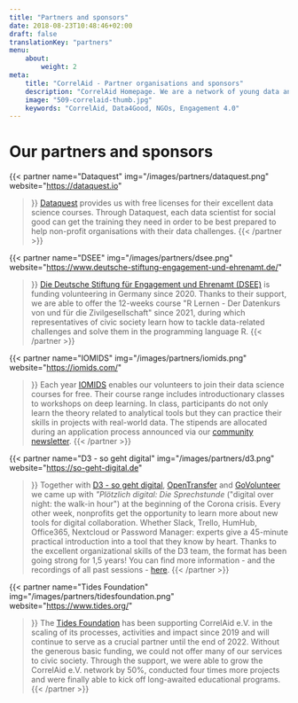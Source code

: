```yaml
---
title: "Partners and sponsors"
date: 2018-08-23T10:48:46+02:00
draft: false
translationKey: "partners"
menu: 
    about:
        weight: 2
meta:
    title: "CorrelAid - Partner organisations and sponsors"
    description: "CorrelAid Homepage. We are a network of young data analysts that wants to change the world with a more inclusive, integrated and innovative approach to data analysis."
    image: "509-correlaid-thumb.jpg"
    keywords: "CorrelAid, Data4Good, NGOs, Engagement 4.0"
---
```



# Our partners and sponsors

{{< partner 
    name="Dataquest"
    img="/images/partners/dataquest.png"
    website="https://dataquest.io"
>}}
[Dataquest](https://dataquest.io) provides us with free licenses for their excellent data science courses. Through Dataquest, each data scientist for social good can get the training they need in order to be best prepared to help non-profit organisations with their data challenges. 
{{< /partner >}}

{{< partner 
    name="DSEE"
    img="/images/partners/dsee.png"
    website="https://www.deutsche-stiftung-engagement-und-ehrenamt.de/"
>}}
[Die Deutsche Stiftung für Engagement und Ehrenamt (DSEE)](https://www.deutsche-stiftung-engagement-und-ehrenamt.de/) is funding volunteering in Germany since 2020. Thanks to their support, we are able to offer the 12-weeks course "R Lernen - Der Datenkurs von und für die Zivilgesellschaft" since 2021, during which representatives of civic society learn how to tackle data-related challenges and solve them in the programming language R.
{{< /partner >}}

{{< partner 
    name="IOMIDS"
    img="/images/partners/iomids.png"
    website="https://iomids.com/"
>}}
Each year [IOMIDS](https://iomids.com/) enables our volunteers to join their data science courses for free. Their course range includes introductionary classes to workshops on deep learning. In class, participants do not only learn the theory related to analytical tools but they can practice their skills in projects with real-world data. The stipends are allocated during an application process announced via our [community newsletter](https://correlaid.us12.list-manage.com/subscribe?u=b294bf2834adf5d89bdd2dd5a&id=915f3f3eff).
{{< /partner >}}

{{< partner 
    name="D3 - so geht digital"
    img="/images/partners/d3.png"
    website="https://so-geht-digital.de"
>}}
Together with [D3 - so geht digital](https://so-geht-digital.de), [OpenTransfer](https://opentransfer.de/) and [GoVolunteer](https://govolunteer.com) we came up with *"Plötzlich digital: Die Sprechstunde* ("digital over night: the walk-in hour") at the beginning of the Corona crisis. Every other week, nonprofits get the opportunity to learn more about new tools for digital collaboration. Whether Slack, Trello, HumHub, Office365, Nextcloud or Password Manager: experts give a 45-minute practical introduction into a tool that they know by heart. Thanks to the excellent organizational skills of the D3 team, the format has been going strong for 1,5 years! You can find more information - and the recordings of all past sessions - [here](https://so-geht-digital.de/ploetzlich-digital-die-sprechstunde/).
{{< /partner >}}

{{< partner 
    name="Tides Foundation"
    img="/images/partners/tidesfoundation.png"
    website="https://www.tides.org/"
>}}
The [Tides Foundation](https://www.tides.org/) has been supporting CorrelAid e.V. in the scaling of its processes, activities and impact since 2019 and will continue to serve as a crucial partner until the end of 2022. Without the generous basic funding, we could not offer many of our services to civic society. Through the support, we were able to grow the CorrelAid e.V. network by 50%, conducted four times more projects and were finally able to kick off long-awaited educational programs.
{{< /partner >}}
